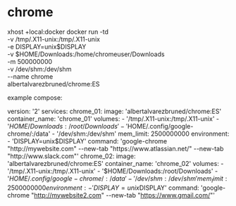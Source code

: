 # chrome
xhost +local:docker
docker run -td \
-v /tmp/.X11-unix:/tmp/.X11-unix \
-e DISPLAY=unix$DISPLAY \
-v $HOME/Downloads:/home/chromeuser/Downloads \
-m 500000000 \
-v /dev/shm:/dev/shm \
--name chrome \
albertalvarezbruned/chrome:ES

example compose:

version: '2'
services:
  chrome_01:
    image: 'albertalvarezbruned/chrome:ES'
    container_name: 'chrome_01'
    volumes:
      - '/tmp/.X11-unix:/tmp/.X11-unix'
      - '$HOME/Downloads:/root/Downloads'
      - '$HOME/.config/google-chrome/:/data'
      - '/dev/shm:/dev/shm'
    mem_limit: 2500000000
    environment:
      - 'DISPLAY=unix$DISPLAY'
    command: 'google-chrome "http://mywebsite.com" --new-tab "https://www.atlassian.net/" --new-tab "http://www.slack.com"'
  chrome_02:
    image: 'albertalvarezbruned/chrome:ES'
    container_name: 'chrome_02'
    volumes:
      - '/tmp/.X11-unix:/tmp/.X11-unix'
      - '$HOME/Downloads:/root/Downloads'
      - '$HOME/.config/google-chrome/:/data'
      - '/dev/shm:/dev/shm'
    mem_limit: 2500000000
    environment:
      - 'DISPLAY=unix$DISPLAY'
    command: 'google-chrome "http://mywebsite2.com" --new-tab "https://www.gmail.com/"'
